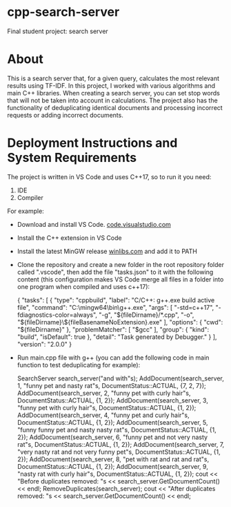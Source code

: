 # cpp-search-server

Final student project: search server

# About

This is a search server that, for a given query, calculates the most relevant results using TF-IDF.
In this project, I worked with various algorithms and main C++ libraries.
When creating a search server, you can set stop words that will not be taken into account in calculations. The project also has the functionality of deduplicating identical documents and processing incorrect requests or adding incorrect documents.

# Deployment Instructions and System Requirements

The project is written in VS Code and uses C++17, so to run it you need:
1. IDE
2. Compiler

For example:
* Download and install VS Code. [code.visualstudio.com](https://code.visualstudio.com/)
* Install the C++ extension in VS Code
* Install the latest MinGW release [winlibs.com](https://winlibs.com/#download-release) and add it to PATH
* Clone the repository and create a new folder in the root repository folder called ".vscode", then add the file "tasks.json" to it with the following content (this configuration makes VS Code merge all files in a folder into one program when compiled and uses c++17):

    {
        "tasks": [
            {
                "type": "cppbuild",
                "label": "C/C++: g++.exe build active file",
                "command": "C:\\mingw64\\bin\\g++.exe",
                "args": [
                    "-std=c++17",
                    "-fdiagnostics-color=always",
                    "-g",
                    "${fileDirname}/*.cpp",
                    "-o",
                    "${fileDirname}\\${fileBasenameNoExtension}.exe"
                ],
                "options": {
                    "cwd": "${fileDirname}"
                },
                "problemMatcher": [
                    "$gcc"
                ],
                "group": {
                    "kind": "build",
                    "isDefault": true
                },
                "detail": "Task generated by Debugger."
            }
        ],
        "version": "2.0.0"
    }

* Run main.cpp file with g++ (you can add the following code in main function to test deduplicating for example):

    SearchServer search_server("and with"s);
    AddDocument(search_server, 1, "funny pet and nasty rat"s, DocumentStatus::ACTUAL, {7, 2, 7});
    AddDocument(search_server, 2, "funny pet with curly hair"s, DocumentStatus::ACTUAL, {1, 2});
    AddDocument(search_server, 3, "funny pet with curly hair"s, DocumentStatus::ACTUAL, {1, 2});
    AddDocument(search_server, 4, "funny pet and curly hair"s, DocumentStatus::ACTUAL, {1, 2});
    AddDocument(search_server, 5, "funny funny pet and nasty nasty rat"s, DocumentStatus::ACTUAL, {1, 2});
    AddDocument(search_server, 6, "funny pet and not very nasty rat"s, DocumentStatus::ACTUAL, {1, 2});
    AddDocument(search_server, 7, "very nasty rat and not very funny pet"s, DocumentStatus::ACTUAL, {1, 2});
    AddDocument(search_server, 8, "pet with rat and rat and rat"s, DocumentStatus::ACTUAL, {1, 2});
    AddDocument(search_server, 9, "nasty rat with curly hair"s, DocumentStatus::ACTUAL, {1, 2});
    cout << "Before duplicates removed: "s << search_server.GetDocumentCount() << endl;
    RemoveDuplicates(search_server);
    cout << "After duplicates removed: "s << search_server.GetDocumentCount() << endl;